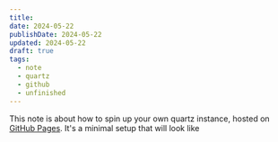 ```yaml
---
title: 
date: 2024-05-22
publishDate: 2024-05-22
updated: 2024-05-22
draft: true
tags:
  - note
  - quartz
  - github
  - unfinished
---
```

 
This note is about how to spin up your own quartz instance, hosted on [GitHub Pages](https://pages.github.com/). It's a minimal setup that will look like 